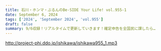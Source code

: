 ```yaml
---
title: 石川・ホンマ・ぶるんのBe-SIDE Your Life! vol.955-1
date: September 6, 2024
tags: ['2024', 'September 2024', 'vol.955']
draft: false
summary: 9/6収録！リアルタイムで更新していきます！確定申告を全国民に課したら…
---
```


http://project-phi.ddo.jp/ishikawa/ishikawa955_1.mp3